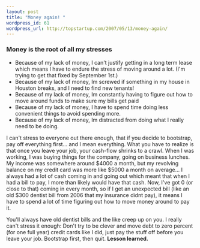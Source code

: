 ```yaml
--- 
layout: post
title: "Money again! "
wordpress_id: 61
wordpress_url: http://topstartup.com/2007/05/13/money-again/
---
```

<h3>Money is the root of all my stresses</h3>

<ul>
	<li>Because of my lack of money, I can't justify getting in a long term lease which means I have to endure the stress of moving around a lot. (I'm trying to get that fixed by September 1st.)</li>
	<li>
Because of my lack of money, Im screwed if something in my house in Houston breaks, and I need to find new tenants!</li>
	<li>
Because of my lack of money, Im constantly having to figure out how to move around funds to make sure my bills get paid</li>
	<li>
Because of my lack of money, I have to spend time doing less convenient things to avoid spending more.</li>
	<li>
Because of my lack of money, Im distracted from doing what I really need to be doing.</li>
</ul>


I can't stress to everyone out there enough, that if you decide to bootstrap, pay off everything first... and I mean everything. What you have to realize is that once you leave your job, your cash-flow shrinks to a crawl. When I was working, I was buying things for the company, going on business lunches. My income was somewhere around $4000 a month, but my revolving balance on my credit card was more like $5000 a month on average... I always had a lot of cash coming in and going out which meant that when I had a bill to pay, I more than likely would have that cash. Now, I've got 0 (or close to that) coming in every month, so if I get an unexpected bill (like an old $300 dentist bill from 2006 that my insurance didnt pay), it means I have to spend a lot of time figuring out how to move money around to pay it.

You'll always have old dentist bills and the like creep up on you. I really can't stress it enough: Don't try to be clever and move debt to zero percent (for one full year) credit cards like I did, just pay the stuff off before you leave your job. Bootstrap first, then quit.
<strong>
Lesson learned. </strong>
